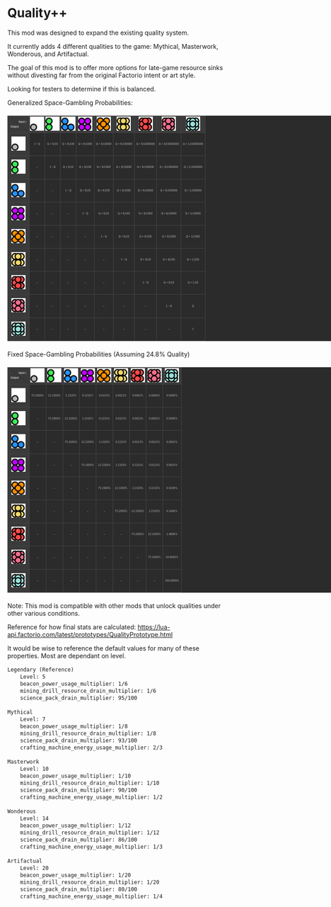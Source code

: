 # Quality++

This mod was designed to expand the existing quality system. 

It currently adds 4 different qualities to the game: Mythical, Masterwork, Wonderous, and Artifactual. 

The goal of this mod is to offer more options for late-game resource sinks without divesting far from the original Factorio intent or art style. 

Looking for testers to determine if this is balanced. 

Generalized Space-Gambling Probabilities:

<div style="overflow:auto; width:830px; max-width:830px;">
<table style="
    border-collapse: collapse;
    text-align: center;
    background-color: #2b2b2b;
    color: #c1c1c1;
    line-height: 1.6;
    table-layout:fixed;
    width:1150px;
    max-width: max-content;
    align-items: center;
    justify-contents: center;
    max-width: 1150px;
    white-space: nowrap; 
    overflow:auto;
    text-overflow: ellipsis;
    font-size: 0.5em;
">
  <thead>
    <tr>
      <th style="
          width: fit-content;
          background: linear-gradient(
            to top right,
            #3a3a3a 49%,
            #2b2b2b 50%,
            #3a3a3a 51%
          );
          border: 1px solid #444444;
          vertical-align: middle;
          align-items: center;
          justify-contents: center;
          position: relative;
        ">
        <div style="margin-right:0.25em; text-align:right; font-size:0.8em; padding:1px;">Input /</div>
        <div style="margin-left:0.25em; text-align:left;  font-size:0.8em; padding:1px;">Output</div>
      </th>
      <th style="border:1px solid #444444; background-color:#3a3a3a; padding:1px; vertical-align: middle; text-align: center;">
        <img src="./graphics/std-qualities/normal.png" width="32" height="32" alt="Normal" />
      </th>
      <th style="border:1px solid #444444; background-color:#3a3a3a; padding:1px; vertical-align: middle; text-align: center;">
        <img src="./graphics/std-qualities/uncommon.png" width="32" height="32" alt="Uncommon" />
      </th>
      <th style="border:1px solid #444444; background-color:#3a3a3a; padding:1px; vertical-align: middle; text-align: center;">
        <img src="./graphics/std-qualities/rare.png" width="32" height="32" alt="Rare" />
      </th>
      <th style="border:1px solid #444444; background-color:#3a3a3a; padding:1px; vertical-align: middle; text-align: center;">
        <img src="./graphics/std-qualities/epic.png" width="32" height="32" alt="Epic" />
      </th>
      <th style="border:1px solid #444444; background-color:#3a3a3a; padding:1px; vertical-align: middle; text-align: center;">
        <img src="./graphics/std-qualities/legendary.png" width="32" height="32" alt="Legendary" />
      </th>
      <th style="border:1px solid #444444; background-color:#3a3a3a; padding:1px; vertical-align: middle; text-align: center;">
        <img src="./graphics/icons/quality-mythical.png" width="32" height="32" alt="Mythical" />
      </th>
      <th style="border:1px solid #444444; background-color:#3a3a3a; padding:1px; vertical-align: middle; text-align: center;">
        <img src="./graphics/icons/quality-masterwork.png" width="32" height="32" alt="Masterwork" />
      </th>
      <th style="border:1px solid #444444; background-color:#3a3a3a; padding:1px; vertical-align: middle; text-align: center;">
        <img src="./graphics/icons/quality-wonderous.png" width="32" height="32" alt="Wonderous" />
      </th>
      <th style="border:1px solid #444444; background-color:#3a3a3a; padding:1px; vertical-align: middle; text-align: center;">
        <img src="./graphics/icons/quality-artifactual.png" width="32" height="32" alt="Artifactual" />
      </th>
    </tr>
  </thead>
  <tbody>    <tr>
      <th style="border:1px solid #444444; background-color:#3a3a3a; padding:8px; vertical-align: middle; text-align: center;">
        <img src="./graphics/std-qualities/normal.png" width="32" height="32" alt="Normal"  />
      </th>
        <td style="border:1px solid #444444; padding:4px; white-space: nowrap; overflow: hidden; text-overflow: ellipsis; font-size:0.8em;">1 – Q</td>
        <td style="border:1px solid #444444; padding:4px; white-space: nowrap; overflow: hidden; text-overflow: ellipsis; font-size:0.8em;">Q * 9/10</td>
        <td style="border:1px solid #444444; padding:4px; white-space: nowrap; overflow: hidden; text-overflow: ellipsis; font-size:0.8em;">Q * 9/100</td>
        <td style="border:1px solid #444444; padding:4px; white-space: nowrap; overflow: hidden; text-overflow: ellipsis; font-size:0.8em;">Q * 9/1000</td>
        <td style="border:1px solid #444444; padding:4px; white-space: nowrap; overflow: hidden; text-overflow: ellipsis; font-size:0.8em;">Q * 9/10000</td>
        <td style="border:1px solid #444444; padding:4px; white-space: nowrap; overflow: hidden; text-overflow: ellipsis; font-size:0.8em;">Q * 9/100000</td>
        <td style="border:1px solid #444444; padding:4px; white-space: nowrap; overflow: hidden; text-overflow: ellipsis; font-size:0.8em;">Q * 9/1000000</td>
        <td style="border:1px solid #444444; padding:4px; white-space: nowrap; overflow: hidden; text-overflow: ellipsis; font-size:0.8em;">Q * 9/10000000</td>
        <td style="border:1px solid #444444; padding:4px; white-space: nowrap; overflow: hidden; text-overflow: ellipsis; font-size:0.8em;">Q * 1/10000000</td>    </tr>    <tr>
      <th style="border:1px solid #444444; background-color:#3a3a3a; padding:8px; vertical-align: middle; text-align: center;">
        <img src="./graphics/std-qualities/uncommon.png" width="32" height="32" alt="Uncommon"  />
      </th>
        <td style="border:1px solid #444444; padding:4px; white-space: nowrap; overflow: hidden; text-overflow: ellipsis; font-size:0.8em;">–</td>
        <td style="border:1px solid #444444; padding:4px; white-space: nowrap; overflow: hidden; text-overflow: ellipsis; font-size:0.8em;">1 – Q</td>
        <td style="border:1px solid #444444; padding:4px; white-space: nowrap; overflow: hidden; text-overflow: ellipsis; font-size:0.8em;">Q * 9/10</td>
        <td style="border:1px solid #444444; padding:4px; white-space: nowrap; overflow: hidden; text-overflow: ellipsis; font-size:0.8em;">Q * 9/100</td>
        <td style="border:1px solid #444444; padding:4px; white-space: nowrap; overflow: hidden; text-overflow: ellipsis; font-size:0.8em;">Q * 9/1000</td>
        <td style="border:1px solid #444444; padding:4px; white-space: nowrap; overflow: hidden; text-overflow: ellipsis; font-size:0.8em;">Q * 9/10000</td>
        <td style="border:1px solid #444444; padding:4px; white-space: nowrap; overflow: hidden; text-overflow: ellipsis; font-size:0.8em;">Q * 9/100000</td>
        <td style="border:1px solid #444444; padding:4px; white-space: nowrap; overflow: hidden; text-overflow: ellipsis; font-size:0.8em;">Q * 9/1000000</td>
        <td style="border:1px solid #444444; padding:4px; white-space: nowrap; overflow: hidden; text-overflow: ellipsis; font-size:0.8em;">Q * 1/1000000</td>    </tr>    <tr>
      <th style="border:1px solid #444444; background-color:#3a3a3a; padding:8px; vertical-align: middle; text-align: center;">
        <img src="./graphics/std-qualities/rare.png" width="32" height="32" alt="Rare"  />
      </th>
        <td style="border:1px solid #444444; padding:4px; white-space: nowrap; overflow: hidden; text-overflow: ellipsis; font-size:0.8em;">–</td>
        <td style="border:1px solid #444444; padding:4px; white-space: nowrap; overflow: hidden; text-overflow: ellipsis; font-size:0.8em;">–</td>
        <td style="border:1px solid #444444; padding:4px; white-space: nowrap; overflow: hidden; text-overflow: ellipsis; font-size:0.8em;">1 – Q</td>
        <td style="border:1px solid #444444; padding:4px; white-space: nowrap; overflow: hidden; text-overflow: ellipsis; font-size:0.8em;">Q * 9/10</td>
        <td style="border:1px solid #444444; padding:4px; white-space: nowrap; overflow: hidden; text-overflow: ellipsis; font-size:0.8em;">Q * 9/100</td>
        <td style="border:1px solid #444444; padding:4px; white-space: nowrap; overflow: hidden; text-overflow: ellipsis; font-size:0.8em;">Q * 9/1000</td>
        <td style="border:1px solid #444444; padding:4px; white-space: nowrap; overflow: hidden; text-overflow: ellipsis; font-size:0.8em;">Q * 9/10000</td>
        <td style="border:1px solid #444444; padding:4px; white-space: nowrap; overflow: hidden; text-overflow: ellipsis; font-size:0.8em;">Q * 9/100000</td>
        <td style="border:1px solid #444444; padding:4px; white-space: nowrap; overflow: hidden; text-overflow: ellipsis; font-size:0.8em;">Q * 1/100000</td>    </tr>    <tr>
      <th style="border:1px solid #444444; background-color:#3a3a3a; padding:8px; vertical-align: middle; text-align: center;">
        <img src="./graphics/std-qualities/epic.png" width="32" height="32" alt="Epic"  />
      </th>
        <td style="border:1px solid #444444; padding:4px; white-space: nowrap; overflow: hidden; text-overflow: ellipsis; font-size:0.8em;">–</td>
        <td style="border:1px solid #444444; padding:4px; white-space: nowrap; overflow: hidden; text-overflow: ellipsis; font-size:0.8em;">–</td>
        <td style="border:1px solid #444444; padding:4px; white-space: nowrap; overflow: hidden; text-overflow: ellipsis; font-size:0.8em;">–</td>
        <td style="border:1px solid #444444; padding:4px; white-space: nowrap; overflow: hidden; text-overflow: ellipsis; font-size:0.8em;">1 – Q</td>
        <td style="border:1px solid #444444; padding:4px; white-space: nowrap; overflow: hidden; text-overflow: ellipsis; font-size:0.8em;">Q * 9/10</td>
        <td style="border:1px solid #444444; padding:4px; white-space: nowrap; overflow: hidden; text-overflow: ellipsis; font-size:0.8em;">Q * 9/100</td>
        <td style="border:1px solid #444444; padding:4px; white-space: nowrap; overflow: hidden; text-overflow: ellipsis; font-size:0.8em;">Q * 9/1000</td>
        <td style="border:1px solid #444444; padding:4px; white-space: nowrap; overflow: hidden; text-overflow: ellipsis; font-size:0.8em;">Q * 9/10000</td>
        <td style="border:1px solid #444444; padding:4px; white-space: nowrap; overflow: hidden; text-overflow: ellipsis; font-size:0.8em;">Q * 1/10000</td>    </tr>    <tr>
      <th style="border:1px solid #444444; background-color:#3a3a3a; padding:8px; vertical-align: middle; text-align: center;">
        <img src="./graphics/std-qualities/legendary.png" width="32" height="32" alt="Legendary"  />
      </th>
        <td style="border:1px solid #444444; padding:4px; white-space: nowrap; overflow: hidden; text-overflow: ellipsis; font-size:0.8em;">–</td>
        <td style="border:1px solid #444444; padding:4px; white-space: nowrap; overflow: hidden; text-overflow: ellipsis; font-size:0.8em;">–</td>
        <td style="border:1px solid #444444; padding:4px; white-space: nowrap; overflow: hidden; text-overflow: ellipsis; font-size:0.8em;">–</td>
        <td style="border:1px solid #444444; padding:4px; white-space: nowrap; overflow: hidden; text-overflow: ellipsis; font-size:0.8em;">–</td>
        <td style="border:1px solid #444444; padding:4px; white-space: nowrap; overflow: hidden; text-overflow: ellipsis; font-size:0.8em;">1 – Q</td>
        <td style="border:1px solid #444444; padding:4px; white-space: nowrap; overflow: hidden; text-overflow: ellipsis; font-size:0.8em;">Q * 9/10</td>
        <td style="border:1px solid #444444; padding:4px; white-space: nowrap; overflow: hidden; text-overflow: ellipsis; font-size:0.8em;">Q * 9/100</td>
        <td style="border:1px solid #444444; padding:4px; white-space: nowrap; overflow: hidden; text-overflow: ellipsis; font-size:0.8em;">Q * 9/1000</td>
        <td style="border:1px solid #444444; padding:4px; white-space: nowrap; overflow: hidden; text-overflow: ellipsis; font-size:0.8em;">Q * 1/1000</td>    </tr>    <tr>
      <th style="border:1px solid #444444; background-color:#3a3a3a; padding:8px; vertical-align: middle; text-align: center;">
        <img src="./graphics/icons/quality-mythical.png" width="32" height="32" alt="Mythical"  />
      </th>
        <td style="border:1px solid #444444; padding:4px; white-space: nowrap; overflow: hidden; text-overflow: ellipsis; font-size:0.8em;">–</td>
        <td style="border:1px solid #444444; padding:4px; white-space: nowrap; overflow: hidden; text-overflow: ellipsis; font-size:0.8em;">–</td>
        <td style="border:1px solid #444444; padding:4px; white-space: nowrap; overflow: hidden; text-overflow: ellipsis; font-size:0.8em;">–</td>
        <td style="border:1px solid #444444; padding:4px; white-space: nowrap; overflow: hidden; text-overflow: ellipsis; font-size:0.8em;">–</td>
        <td style="border:1px solid #444444; padding:4px; white-space: nowrap; overflow: hidden; text-overflow: ellipsis; font-size:0.8em;">–</td>
        <td style="border:1px solid #444444; padding:4px; white-space: nowrap; overflow: hidden; text-overflow: ellipsis; font-size:0.8em;">1 – Q</td>
        <td style="border:1px solid #444444; padding:4px; white-space: nowrap; overflow: hidden; text-overflow: ellipsis; font-size:0.8em;">Q * 9/10</td>
        <td style="border:1px solid #444444; padding:4px; white-space: nowrap; overflow: hidden; text-overflow: ellipsis; font-size:0.8em;">Q * 9/100</td>
        <td style="border:1px solid #444444; padding:4px; white-space: nowrap; overflow: hidden; text-overflow: ellipsis; font-size:0.8em;">Q * 1/100</td>    </tr>    <tr>
      <th style="border:1px solid #444444; background-color:#3a3a3a; padding:8px; vertical-align: middle; text-align: center;">
        <img src="./graphics/icons/quality-masterwork.png" width="32" height="32" alt="Masterwork"  />
      </th>
        <td style="border:1px solid #444444; padding:4px; white-space: nowrap; overflow: hidden; text-overflow: ellipsis; font-size:0.8em;">–</td>
        <td style="border:1px solid #444444; padding:4px; white-space: nowrap; overflow: hidden; text-overflow: ellipsis; font-size:0.8em;">–</td>
        <td style="border:1px solid #444444; padding:4px; white-space: nowrap; overflow: hidden; text-overflow: ellipsis; font-size:0.8em;">–</td>
        <td style="border:1px solid #444444; padding:4px; white-space: nowrap; overflow: hidden; text-overflow: ellipsis; font-size:0.8em;">–</td>
        <td style="border:1px solid #444444; padding:4px; white-space: nowrap; overflow: hidden; text-overflow: ellipsis; font-size:0.8em;">–</td>
        <td style="border:1px solid #444444; padding:4px; white-space: nowrap; overflow: hidden; text-overflow: ellipsis; font-size:0.8em;">–</td>
        <td style="border:1px solid #444444; padding:4px; white-space: nowrap; overflow: hidden; text-overflow: ellipsis; font-size:0.8em;">1 – Q</td>
        <td style="border:1px solid #444444; padding:4px; white-space: nowrap; overflow: hidden; text-overflow: ellipsis; font-size:0.8em;">Q * 9/10</td>
        <td style="border:1px solid #444444; padding:4px; white-space: nowrap; overflow: hidden; text-overflow: ellipsis; font-size:0.8em;">Q * 1/10</td>    </tr>    <tr>
      <th style="border:1px solid #444444; background-color:#3a3a3a; padding:8px; vertical-align: middle; text-align: center;">
        <img src="./graphics/icons/quality-wonderous.png" width="32" height="32" alt="Wonderous"  />
      </th>
        <td style="border:1px solid #444444; padding:4px; white-space: nowrap; overflow: hidden; text-overflow: ellipsis; font-size:0.8em;">–</td>
        <td style="border:1px solid #444444; padding:4px; white-space: nowrap; overflow: hidden; text-overflow: ellipsis; font-size:0.8em;">–</td>
        <td style="border:1px solid #444444; padding:4px; white-space: nowrap; overflow: hidden; text-overflow: ellipsis; font-size:0.8em;">–</td>
        <td style="border:1px solid #444444; padding:4px; white-space: nowrap; overflow: hidden; text-overflow: ellipsis; font-size:0.8em;">–</td>
        <td style="border:1px solid #444444; padding:4px; white-space: nowrap; overflow: hidden; text-overflow: ellipsis; font-size:0.8em;">–</td>
        <td style="border:1px solid #444444; padding:4px; white-space: nowrap; overflow: hidden; text-overflow: ellipsis; font-size:0.8em;">–</td>
        <td style="border:1px solid #444444; padding:4px; white-space: nowrap; overflow: hidden; text-overflow: ellipsis; font-size:0.8em;">–</td>
        <td style="border:1px solid #444444; padding:4px; white-space: nowrap; overflow: hidden; text-overflow: ellipsis; font-size:0.8em;">1 – Q</td>
        <td style="border:1px solid #444444; padding:4px; white-space: nowrap; overflow: hidden; text-overflow: ellipsis; font-size:0.8em;">Q</td>    </tr>    <tr>
      <th style="border:1px solid #444444; background-color:#3a3a3a; padding:8px; vertical-align: middle; text-align: center;">
        <img src="./graphics/icons/quality-artifactual.png" width="32" height="32" alt="Artifactual"  />
      </th>
        <td style="border:1px solid #444444; padding:4px; white-space: nowrap; overflow: hidden; text-overflow: ellipsis; font-size:0.8em;">–</td>
        <td style="border:1px solid #444444; padding:4px; white-space: nowrap; overflow: hidden; text-overflow: ellipsis; font-size:0.8em;">–</td>
        <td style="border:1px solid #444444; padding:4px; white-space: nowrap; overflow: hidden; text-overflow: ellipsis; font-size:0.8em;">–</td>
        <td style="border:1px solid #444444; padding:4px; white-space: nowrap; overflow: hidden; text-overflow: ellipsis; font-size:0.8em;">–</td>
        <td style="border:1px solid #444444; padding:4px; white-space: nowrap; overflow: hidden; text-overflow: ellipsis; font-size:0.8em;">–</td>
        <td style="border:1px solid #444444; padding:4px; white-space: nowrap; overflow: hidden; text-overflow: ellipsis; font-size:0.8em;">–</td>
        <td style="border:1px solid #444444; padding:4px; white-space: nowrap; overflow: hidden; text-overflow: ellipsis; font-size:0.8em;">–</td>
        <td style="border:1px solid #444444; padding:4px; white-space: nowrap; overflow: hidden; text-overflow: ellipsis; font-size:0.8em;">–</td>
        <td style="border:1px solid #444444; padding:4px; white-space: nowrap; overflow: hidden; text-overflow: ellipsis; font-size:0.8em;">1</td>    </tr>
  </tbody>
</table>    </tr>    </tr>
</div>

Fixed Space-Gambling Probabilities (Assuming 24.8% Quality)

<div style="overflow:auto; width:830px; max-width:830px;">
<table style="
    border-collapse: collapse;
    text-align: center;
    background-color: #2b2b2b;
    color: #c1c1c1;
    line-height: 1.6;
    table-layout:fixed;
    width:1150px;
    max-width: 1150px;
    align-items: center;
    justify-contents: center;
    max-width: 1150px;
    white-space: nowrap; 
    overflow:auto;
    text-overflow: ellipsis;
    font-size: 0.5em;
">
  <thead>
    <tr>
      <th style="
          width: auto;
          background: linear-gradient(
            to top right,
            #3a3a3a 49%,
            #2b2b2b 50%,
            #3a3a3a 51%
          );
          border: 1px solid #444444;
          vertical-align: middle;
          position: relative;
          align-items: center;
          justify-contents: center;
        ">
        <div style="margin-right:0.25em; text-align:right; font-size:0.8em; padding:1px;">Input /</div>
        <div style="margin-left:0.25em; text-align:left;  font-size:0.8em; padding:1px;">Output</div>
      </th>
      <th style="border:1px solid #444444; background-color:#3a3a3a; padding:1px; vertical-align: middle; text-align: center;">
        <img src="./graphics/std-qualities/normal.png" width="32" height="32" alt="Normal" />
      </th>
      <th style="border:1px solid #444444; background-color:#3a3a3a; padding:1px; vertical-align: middle; text-align: center;">
        <img src="./graphics/std-qualities/uncommon.png" width="32" height="32" alt="Uncommon" />
      </th>
      <th style="border:1px solid #444444; background-color:#3a3a3a; padding:1px; vertical-align: middle; text-align: center;">
        <img src="./graphics/std-qualities/rare.png" width="32" height="32" alt="Rare" />
      </th>
      <th style="border:1px solid #444444; background-color:#3a3a3a; padding:1px; vertical-align: middle; text-align: center;">
        <img src="./graphics/std-qualities/epic.png" width="32" height="32" alt="Epic" />
      </th>
      <th style="border:1px solid #444444; background-color:#3a3a3a; padding:1px; vertical-align: middle; text-align: center;">
        <img src="./graphics/std-qualities/legendary.png" width="32" height="32" alt="Legendary" />
      </th>
      <th style="border:1px solid #444444; background-color:#3a3a3a; padding:1px; vertical-align: middle; text-align: center;">
        <img src="./graphics/icons/quality-mythical.png" width="32" height="32" alt="Mythical" />
      </th>
      <th style="border:1px solid #444444; background-color:#3a3a3a; padding:1px; vertical-align: middle; text-align: center;">
        <img src="./graphics/icons/quality-masterwork.png" width="32" height="32" alt="Masterwork" />
      </th>
      <th style="border:1px solid #444444; background-color:#3a3a3a; padding:1px; vertical-align: middle; text-align: center;">
        <img src="./graphics/icons/quality-wonderous.png" width="32" height="32" alt="Wonderous" />
      </th>
      <th style="border:1px solid #444444; background-color:#3a3a3a; padding:1px; vertical-align: middle; text-align: center;">
        <img src="./graphics/icons/quality-artifactual.png" width="32" height="32" alt="Artifactual" />
      </th>
    </tr>
  </thead>
  <tbody>    <tr>
      <th style="border:1px solid #444444; background-color:#3a3a3a; padding:8px; vertical-align: middle; text-align: center;">
        <img src="./graphics/std-qualities/normal.png" width="32" height="32" alt="Normal" />
      </th>
      <td style="border:1px solid #444444; padding:4px; white-space: nowrap; overflow: hidden; text-overflow: ellipsis; font-size:0.8em;">75.2000%</td>
      <td style="border:1px solid #444444; padding:4px; white-space: nowrap; overflow: hidden; text-overflow: ellipsis; font-size:0.8em;">22.3200%</td>
      <td style="border:1px solid #444444; padding:4px; white-space: nowrap; overflow: hidden; text-overflow: ellipsis; font-size:0.8em;">2.2320%</td>
      <td style="border:1px solid #444444; padding:4px; white-space: nowrap; overflow: hidden; text-overflow: ellipsis; font-size:0.8em;">0.2232%</td>
      <td style="border:1px solid #444444; padding:4px; white-space: nowrap; overflow: hidden; text-overflow: ellipsis; font-size:0.8em;">0.0223%</td>
      <td style="border:1px solid #444444; padding:4px; white-space: nowrap; overflow: hidden; text-overflow: ellipsis; font-size:0.8em;">0.0022%</td>
      <td style="border:1px solid #444444; padding:4px; white-space: nowrap; overflow: hidden; text-overflow: ellipsis; font-size:0.8em;">0.0002%</td>
      <td style="border:1px solid #444444; padding:4px; white-space: nowrap; overflow: hidden; text-overflow: ellipsis; font-size:0.8em;">0.0000%</td>
      <td style="border:1px solid #444444; padding:4px; white-space: nowrap; overflow: hidden; text-overflow: ellipsis; font-size:0.8em;">0.0000%</td>    </tr>    <tr>
      <th style="border:1px solid #444444; background-color:#3a3a3a; padding:8px; vertical-align: middle; text-align: center;">
        <img src="./graphics/std-qualities/uncommon.png" width="32" height="32" alt="Uncommon" />
      </th>
      <td style="border:1px solid #444444; padding:4px; white-space: nowrap; overflow: hidden; text-overflow: ellipsis; font-size:0.8em;">–</td>
      <td style="border:1px solid #444444; padding:4px; white-space: nowrap; overflow: hidden; text-overflow: ellipsis; font-size:0.8em;">75.2000%</td>
      <td style="border:1px solid #444444; padding:4px; white-space: nowrap; overflow: hidden; text-overflow: ellipsis; font-size:0.8em;">22.3200%</td>
      <td style="border:1px solid #444444; padding:4px; white-space: nowrap; overflow: hidden; text-overflow: ellipsis; font-size:0.8em;">2.2320%</td>
      <td style="border:1px solid #444444; padding:4px; white-space: nowrap; overflow: hidden; text-overflow: ellipsis; font-size:0.8em;">0.2232%</td>
      <td style="border:1px solid #444444; padding:4px; white-space: nowrap; overflow: hidden; text-overflow: ellipsis; font-size:0.8em;">0.0223%</td>
      <td style="border:1px solid #444444; padding:4px; white-space: nowrap; overflow: hidden; text-overflow: ellipsis; font-size:0.8em;">0.0022%</td>
      <td style="border:1px solid #444444; padding:4px; white-space: nowrap; overflow: hidden; text-overflow: ellipsis; font-size:0.8em;">0.0002%</td>
      <td style="border:1px solid #444444; padding:4px; white-space: nowrap; overflow: hidden; text-overflow: ellipsis; font-size:0.8em;">0.0000%</td>    </tr>    <tr>
      <th style="border:1px solid #444444; background-color:#3a3a3a; padding:8px; vertical-align: middle; text-align: center;">
        <img src="./graphics/std-qualities/rare.png" width="32" height="32" alt="Rare" />
      </th>
      <td style="border:1px solid #444444; padding:4px; white-space: nowrap; overflow: hidden; text-overflow: ellipsis; font-size:0.8em;">–</td>
      <td style="border:1px solid #444444; padding:4px; white-space: nowrap; overflow: hidden; text-overflow: ellipsis; font-size:0.8em;">–</td>
      <td style="border:1px solid #444444; padding:4px; white-space: nowrap; overflow: hidden; text-overflow: ellipsis; font-size:0.8em;">75.2000%</td>
      <td style="border:1px solid #444444; padding:4px; white-space: nowrap; overflow: hidden; text-overflow: ellipsis; font-size:0.8em;">22.3200%</td>
      <td style="border:1px solid #444444; padding:4px; white-space: nowrap; overflow: hidden; text-overflow: ellipsis; font-size:0.8em;">2.2320%</td>
      <td style="border:1px solid #444444; padding:4px; white-space: nowrap; overflow: hidden; text-overflow: ellipsis; font-size:0.8em;">0.2232%</td>
      <td style="border:1px solid #444444; padding:4px; white-space: nowrap; overflow: hidden; text-overflow: ellipsis; font-size:0.8em;">0.0223%</td>
      <td style="border:1px solid #444444; padding:4px; white-space: nowrap; overflow: hidden; text-overflow: ellipsis; font-size:0.8em;">0.0022%</td>
      <td style="border:1px solid #444444; padding:4px; white-space: nowrap; overflow: hidden; text-overflow: ellipsis; font-size:0.8em;">0.0002%</td>    </tr>    <tr>
      <th style="border:1px solid #444444; background-color:#3a3a3a; padding:8px; vertical-align: middle; text-align: center;">
        <img src="./graphics/std-qualities/epic.png" width="32" height="32" alt="Epic" />
      </th>
      <td style="border:1px solid #444444; padding:4px; white-space: nowrap; overflow: hidden; text-overflow: ellipsis; font-size:0.8em;">–</td>
      <td style="border:1px solid #444444; padding:4px; white-space: nowrap; overflow: hidden; text-overflow: ellipsis; font-size:0.8em;">–</td>
      <td style="border:1px solid #444444; padding:4px; white-space: nowrap; overflow: hidden; text-overflow: ellipsis; font-size:0.8em;">–</td>
      <td style="border:1px solid #444444; padding:4px; white-space: nowrap; overflow: hidden; text-overflow: ellipsis; font-size:0.8em;">75.2000%</td>
      <td style="border:1px solid #444444; padding:4px; white-space: nowrap; overflow: hidden; text-overflow: ellipsis; font-size:0.8em;">22.3200%</td>
      <td style="border:1px solid #444444; padding:4px; white-space: nowrap; overflow: hidden; text-overflow: ellipsis; font-size:0.8em;">2.2320%</td>
      <td style="border:1px solid #444444; padding:4px; white-space: nowrap; overflow: hidden; text-overflow: ellipsis; font-size:0.8em;">0.2232%</td>
      <td style="border:1px solid #444444; padding:4px; white-space: nowrap; overflow: hidden; text-overflow: ellipsis; font-size:0.8em;">0.0223%</td>
      <td style="border:1px solid #444444; padding:4px; white-space: nowrap; overflow: hidden; text-overflow: ellipsis; font-size:0.8em;">0.0025%</td>    </tr>    <tr>
      <th style="border:1px solid #444444; background-color:#3a3a3a; padding:8px; vertical-align: middle; text-align: center;">
        <img src="./graphics/std-qualities/legendary.png" width="32" height="32" alt="Legendary" />
      </th>
      <td style="border:1px solid #444444; padding:4px; white-space: nowrap; overflow: hidden; text-overflow: ellipsis; font-size:0.8em;">–</td>
      <td style="border:1px solid #444444; padding:4px; white-space: nowrap; overflow: hidden; text-overflow: ellipsis; font-size:0.8em;">–</td>
      <td style="border:1px solid #444444; padding:4px; white-space: nowrap; overflow: hidden; text-overflow: ellipsis; font-size:0.8em;">–</td>
      <td style="border:1px solid #444444; padding:4px; white-space: nowrap; overflow: hidden; text-overflow: ellipsis; font-size:0.8em;">–</td>
      <td style="border:1px solid #444444; padding:4px; white-space: nowrap; overflow: hidden; text-overflow: ellipsis; font-size:0.8em;">75.2000%</td>
      <td style="border:1px solid #444444; padding:4px; white-space: nowrap; overflow: hidden; text-overflow: ellipsis; font-size:0.8em;">22.3200%</td>
      <td style="border:1px solid #444444; padding:4px; white-space: nowrap; overflow: hidden; text-overflow: ellipsis; font-size:0.8em;">2.2320%</td>
      <td style="border:1px solid #444444; padding:4px; white-space: nowrap; overflow: hidden; text-overflow: ellipsis; font-size:0.8em;">0.2232%</td>
      <td style="border:1px solid #444444; padding:4px; white-space: nowrap; overflow: hidden; text-overflow: ellipsis; font-size:0.8em;">0.0248%</td>    </tr>    <tr>
      <th style="border:1px solid #444444; background-color:#3a3a3a; padding:8px; vertical-align: middle; text-align: center;">
        <img src="./graphics/icons/quality-mythical.png" width="32" height="32" alt="Mythical" />
      </th>
      <td style="border:1px solid #444444; padding:4px; white-space: nowrap; overflow: hidden; text-overflow: ellipsis; font-size:0.8em;">–</td>
      <td style="border:1px solid #444444; padding:4px; white-space: nowrap; overflow: hidden; text-overflow: ellipsis; font-size:0.8em;">–</td>
      <td style="border:1px solid #444444; padding:4px; white-space: nowrap; overflow: hidden; text-overflow: ellipsis; font-size:0.8em;">–</td>
      <td style="border:1px solid #444444; padding:4px; white-space: nowrap; overflow: hidden; text-overflow: ellipsis; font-size:0.8em;">–</td>
      <td style="border:1px solid #444444; padding:4px; white-space: nowrap; overflow: hidden; text-overflow: ellipsis; font-size:0.8em;">–</td>
      <td style="border:1px solid #444444; padding:4px; white-space: nowrap; overflow: hidden; text-overflow: ellipsis; font-size:0.8em;">75.2000%</td>
      <td style="border:1px solid #444444; padding:4px; white-space: nowrap; overflow: hidden; text-overflow: ellipsis; font-size:0.8em;">22.3200%</td>
      <td style="border:1px solid #444444; padding:4px; white-space: nowrap; overflow: hidden; text-overflow: ellipsis; font-size:0.8em;">2.2320%</td>
      <td style="border:1px solid #444444; padding:4px; white-space: nowrap; overflow: hidden; text-overflow: ellipsis; font-size:0.8em;">0.2480%</td>    </tr>    <tr>
      <th style="border:1px solid #444444; background-color:#3a3a3a; padding:8px; vertical-align: middle; text-align: center;">
        <img src="./graphics/icons/quality-masterwork.png" width="32" height="32" alt="Masterwork" />
      </th>
      <td style="border:1px solid #444444; padding:4px; white-space: nowrap; overflow: hidden; text-overflow: ellipsis; font-size:0.8em;">–</td>
      <td style="border:1px solid #444444; padding:4px; white-space: nowrap; overflow: hidden; text-overflow: ellipsis; font-size:0.8em;">–</td>
      <td style="border:1px solid #444444; padding:4px; white-space: nowrap; overflow: hidden; text-overflow: ellipsis; font-size:0.8em;">–</td>
      <td style="border:1px solid #444444; padding:4px; white-space: nowrap; overflow: hidden; text-overflow: ellipsis; font-size:0.8em;">–</td>
      <td style="border:1px solid #444444; padding:4px; white-space: nowrap; overflow: hidden; text-overflow: ellipsis; font-size:0.8em;">–</td>
      <td style="border:1px solid #444444; padding:4px; white-space: nowrap; overflow: hidden; text-overflow: ellipsis; font-size:0.8em;">–</td>
      <td style="border:1px solid #444444; padding:4px; white-space: nowrap; overflow: hidden; text-overflow: ellipsis; font-size:0.8em;">75.2000%</td>
      <td style="border:1px solid #444444; padding:4px; white-space: nowrap; overflow: hidden; text-overflow: ellipsis; font-size:0.8em;">22.3200%</td>
      <td style="border:1px solid #444444; padding:4px; white-space: nowrap; overflow: hidden; text-overflow: ellipsis; font-size:0.8em;">2.4800%</td>    </tr>    <tr>
      <th style="border:1px solid #444444; background-color:#3a3a3a; padding:8px; vertical-align: middle; text-align: center;">
        <img src="./graphics/icons/quality-wonderous.png" width="32" height="32" alt="Wonderous" />
      </th>
      <td style="border:1px solid #444444; padding:4px; white-space: nowrap; overflow: hidden; text-overflow: ellipsis; font-size:0.8em;">–</td>
      <td style="border:1px solid #444444; padding:4px; white-space: nowrap; overflow: hidden; text-overflow: ellipsis; font-size:0.8em;">–</td>
      <td style="border:1px solid #444444; padding:4px; white-space: nowrap; overflow: hidden; text-overflow: ellipsis; font-size:0.8em;">–</td>
      <td style="border:1px solid #444444; padding:4px; white-space: nowrap; overflow: hidden; text-overflow: ellipsis; font-size:0.8em;">–</td>
      <td style="border:1px solid #444444; padding:4px; white-space: nowrap; overflow: hidden; text-overflow: ellipsis; font-size:0.8em;">–</td>
      <td style="border:1px solid #444444; padding:4px; white-space: nowrap; overflow: hidden; text-overflow: ellipsis; font-size:0.8em;">–</td>
      <td style="border:1px solid #444444; padding:4px; white-space: nowrap; overflow: hidden; text-overflow: ellipsis; font-size:0.8em;">–</td>
      <td style="border:1px solid #444444; padding:4px; white-space: nowrap; overflow: hidden; text-overflow: ellipsis; font-size:0.8em;">75.2000%</td>
      <td style="border:1px solid #444444; padding:4px; white-space: nowrap; overflow: hidden; text-overflow: ellipsis; font-size:0.8em;">24.8000%</td>    </tr>    <tr>
      <th style="border:1px solid #444444; background-color:#3a3a3a; padding:8px; vertical-align: middle; text-align: center;">
        <img src="./graphics/icons/quality-artifactual.png" width="32" height="32" alt="Artifactual" />
      </th>
      <td style="border:1px solid #444444; padding:4px; white-space: nowrap; overflow: hidden; text-overflow: ellipsis; font-size:0.8em;">–</td>
      <td style="border:1px solid #444444; padding:4px; white-space: nowrap; overflow: hidden; text-overflow: ellipsis; font-size:0.8em;">–</td>
      <td style="border:1px solid #444444; padding:4px; white-space: nowrap; overflow: hidden; text-overflow: ellipsis; font-size:0.8em;">–</td>
      <td style="border:1px solid #444444; padding:4px; white-space: nowrap; overflow: hidden; text-overflow: ellipsis; font-size:0.8em;">–</td>
      <td style="border:1px solid #444444; padding:4px; white-space: nowrap; overflow: hidden; text-overflow: ellipsis; font-size:0.8em;">–</td>
      <td style="border:1px solid #444444; padding:4px; white-space: nowrap; overflow: hidden; text-overflow: ellipsis; font-size:0.8em;">–</td>
      <td style="border:1px solid #444444; padding:4px; white-space: nowrap; overflow: hidden; text-overflow: ellipsis; font-size:0.8em;">–</td>
      <td style="border:1px solid #444444; padding:4px; white-space: nowrap; overflow: hidden; text-overflow: ellipsis; font-size:0.8em;">–</td>
      <td style="border:1px solid #444444; padding:4px; white-space: nowrap; overflow: hidden; text-overflow: ellipsis; font-size:0.8em;">100.0000%</td>    </tr>    </tr>
  </tbody>
</table>
</div>

Note: This mod is compatible with other mods that unlock qualities under other various conditions.

Reference for how final stats are calculated: https://lua-api.factorio.com/latest/prototypes/QualityPrototype.html

It would be wise to reference the default values for many of these properties. Most are dependant on level.



    Legendary (Reference)
        Level: 5
        beacon_power_usage_multiplier: 1/6
        mining_drill_resource_drain_multiplier: 1/6
        science_pack_drain_multiplier: 95/100

    Mythical
        Level: 7
        beacon_power_usage_multiplier: 1/8
        mining_drill_resource_drain_multiplier: 1/8
        science_pack_drain_multiplier: 93/100
        crafting_machine_energy_usage_multiplier: 2/3

    Masterwork
        Level: 10
        beacon_power_usage_multiplier: 1/10
        mining_drill_resource_drain_multiplier: 1/10
        science_pack_drain_multiplier: 90/100
        crafting_machine_energy_usage_multiplier: 1/2

    Wonderous
        Level: 14
        beacon_power_usage_multiplier: 1/12
        mining_drill_resource_drain_multiplier: 1/12
        science_pack_drain_multiplier: 86/100
        crafting_machine_energy_usage_multiplier: 1/3

    Artifactual
        Level: 20
        beacon_power_usage_multiplier: 1/20
        mining_drill_resource_drain_multiplier: 1/20
        science_pack_drain_multiplier: 80/100
        crafting_machine_energy_usage_multiplier: 1/4



